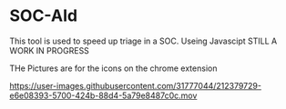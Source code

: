 # SOC-AId
This tool is used to speed up triage in a SOC. Useing Javascipt STILL A WORK IN PROGRESS

THe Pictures are for the icons on the chrome extension


https://user-images.githubusercontent.com/31777044/212379729-e6e08393-5700-424b-88d4-5a79e8487c0c.mov

